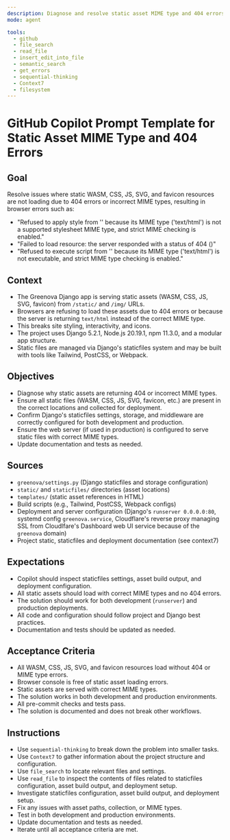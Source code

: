 ```yaml
---
description: Diagnose and resolve static asset MIME type and 404 errors for WASM, CSS, JS, SVG, and favicon resources in the Greenova Django app.
mode: agent

tools:
  - github
  - file_search
  - read_file
  - insert_edit_into_file
  - semantic_search
  - get_errors
  - sequential-thinking
  - Context7
  - filesystem
---
```


# GitHub Copilot Prompt Template for Static Asset MIME Type and 404 Errors

## Goal

Resolve issues where static WASM, CSS, JS, SVG, and favicon resources are not loading due to 404 errors or incorrect MIME types, resulting in browser errors such as:

- "Refused to apply style from '<URL>' because its MIME type ('text/html') is not a supported stylesheet MIME type, and strict MIME checking is enabled."
- "Failed to load resource: the server responded with a status of 404 ()"
- "Refused to execute script from '<URL>' because its MIME type ('text/html') is not executable, and strict MIME type checking is enabled."

## Context

- The Greenova Django app is serving static assets (WASM, CSS, JS, SVG, favicon) from `/static/` and `/img/` URLs.
- Browsers are refusing to load these assets due to 404 errors or because the server is returning `text/html` instead of the correct MIME type.
- This breaks site styling, interactivity, and icons.
- The project uses Django 5.2.1, Node.js 20.19.1, npm 11.3.0, and a modular app structure.
- Static files are managed via Django's staticfiles system and may be built with tools like Tailwind, PostCSS, or Webpack.

## Objectives

- Diagnose why static assets are returning 404 or incorrect MIME types.
- Ensure all static files (WASM, CSS, JS, SVG, favicon, etc.) are present in the correct locations and collected for deployment.
- Confirm Django's staticfiles settings, storage, and middleware are correctly configured for both development and production.
- Ensure the web server (if used in production) is configured to serve static files with correct MIME types.
- Update documentation and tests as needed.

## Sources

- `greenova/settings.py` (Django staticfiles and storage configuration)
- `static/` and `staticfiles/` directories (asset locations)
- `templates/` (static asset references in HTML)
- Build scripts (e.g., Tailwind, PostCSS, Webpack configs)
- Deployment and server configuration (Django's `runserver 0.0.0.0:80`, systemd config `greenova.service`, Cloudflare's reverse proxy managing SSL from Cloudlfare's Dashboard web UI service because of the `greenova` domain)
- Project static, staticfiles and deployment documentation (see context7)

## Expectations

- Copilot should inspect staticfiles settings, asset build output, and deployment configuration.
- All static assets should load with correct MIME types and no 404 errors.
- The solution should work for both development (`runserver`) and production deployments.
- All code and configuration should follow project and Django best practices.
- Documentation and tests should be updated as needed.

## Acceptance Criteria

- All WASM, CSS, JS, SVG, and favicon resources load without 404 or MIME type errors.
- Browser console is free of static asset loading errors.
- Static assets are served with correct MIME types.
- The solution works in both development and production environments.
- All pre-commit checks and tests pass.
- The solution is documented and does not break other workflows.

## Instructions

- Use `sequential-thinking` to break down the problem into smaller tasks.
- Use `Context7` to gather information about the project structure and configuration.
- Use `file_search` to locate relevant files and settings.
- Use `read_file` to inspect the contents of files related to staticfiles configuration, asset build output, and deployment setup.
- Investigate staticfiles configuration, asset build output, and deployment setup.
- Fix any issues with asset paths, collection, or MIME types.
- Test in both development and production environments.
- Update documentation and tests as needed.
- Iterate until all acceptance criteria are met.
